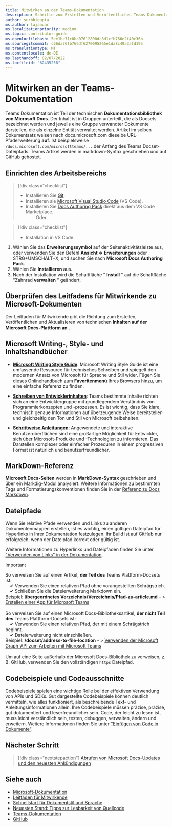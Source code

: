 ```yaml
---
title: Mitwirken an der Teams-Dokumentation
description: Schritte zum Erstellen und Veröffentlichen Teams Dokumentation
author: surbhigupta
ms.author: lajanuar
ms.localizationpriority: medium
ms.topic: contributor-guide
ms.openlocfilehash: 5ee1be71c0ba07612808dc8d1cfb766e2f40c36b
ms.sourcegitcommit: c66da76fb766df6270095265e1da8c49a3afd195
ms.translationtype: MT
ms.contentlocale: de-DE
ms.lasthandoff: 02/07/2022
ms.locfileid: "62435258"
---
```

# <a name="contribute-to-teams-documentation"></a>Mitwirken an der Teams-Dokumentation

Teams Dokumentation ist Teil der technischen **Dokumentationsbibliothek von Microsoft Docs**. Der Inhalt ist in Gruppen unterteilt, die als Docsets bezeichnet werden und jeweils eine Gruppe verwandter Dokumente darstellen, die als einzelne Entität verwaltet werden. Artikel im selben Dokumentsatz weisen nach docs.microsoft.com dieselbe URL-Pfaderweiterung **auf**. Ist beispielsweise `/docs.microsoft.com/microsoftteams/...` der Anfang des Teams Docset-Dateipfads. Teams Artikel werden in markdown-Syntax geschrieben und auf GitHub gehostet.

## <a name="set-up-your-workspace"></a>Einrichten des Arbeitsbereichs

> [!div class="checklist"]
>
> * Installieren Sie [Git](https://git-scm.com/book/en/v2/Getting-Started-Installing-Git).
> * Installieren sie [Microsoft Visual Studio Code](https://code.visualstudio.com/) (VS Code).
> * Installieren Sie [Docs Authoring Pack](https://marketplace.visualstudio.com/items?itemName=docsmsft.docs-authoring-pack) direkt aus dem VS Code Marketplace.
<br>&emsp;&emsp; Oder

> [!div class="checklist"]
>
> * Installation in VS Code:

   1. Wählen Sie das **Erweiterungssymbol** auf der Seitenaktivitätsleiste aus, oder verwenden Sie den Befehl **Ansicht => Erweiterungen** oder STRG+UMSCHALT+X, und suchen Sie nach **Microsoft Docs Authoring Pack**.
   1. Wählen Sie **Installieren** aus.
   1. Nach der Installation wird die Schaltfläche " **Install** " auf die Schaltfläche "Zahnrad **verwalten** " geändert.

## <a name="review-the-microsoft-docs-contributors-guide"></a>Überprüfen des Leitfadens für Mitwirkende zu Microsoft-Dokumenten

Der Leitfaden für Mitwirkende gibt die Richtung zum Erstellen, Veröffentlichen und Aktualisieren von technischen **Inhalten auf der Microsoft Docs-Plattform an** . 

## <a name="microsoft-writing-style-and-content-guides"></a>Microsoft Writing-, Style- und Inhaltshandbücher

* **[Microsoft Writing Style Guide](/style-guide/welcome)**: Microsoft Writing Style Guide ist eine umfassende Ressource für technisches Schreiben und spiegelt den modernen Ansatz von Microsoft für Sprache und Stil wider. Fügen Sie dieses Onlinehandbuch zum **Favoritenmenü** Ihres Browsers hinzu, um eine einfache Referenz zu finden.

* **[Schreiben von Entwicklerinhalten](/style-guide/developer-content/)**: Teams bestimmte Inhalte richten sich an eine Entwicklergruppe mit grundlegendem Verständnis von Programmierkonzepten und -prozessen. Es ist wichtig, dass Sie klare, technisch genaue Informationen auf überzeugende Weise bereitstellen und gleichzeitig den Ton und Stil von Microsoft beibehalten.

* **[Schrittweise Anleitungen](/style-guide/procedures-instructions/writing-step-by-step-instructions)**: Angewendete und interaktive Benutzeroberflächen sind eine großartige Möglichkeit für Entwickler, sich über Microsoft-Produkte und -Technologien zu informieren. Das Darstellen komplexer oder einfacher Prozeduren in einem progressiven Format ist natürlich und benutzerfreundlicher.

## <a name="markdown-reference"></a>MarkDown-Referenz

**Microsoft Docs-Seiten** werden in **MarkDown-Syntax** geschrieben und über ein [Markdig-Modul](https://github.com/lunet-io/markdig) analysiert. Weitere Informationen zu bestimmten Tags und Formatierungskonventionen finden Sie in der [Referenz zu Docs Markdown](/contribute/markdown-reference).

## <a name="file-paths"></a>Dateipfade

Wenn Sie relative Pfade verwenden und Links zu anderen Dokumentenmappen erstellen, ist es wichtig, einen gültigen Dateipfad für Hyperlinks in Ihrer Dokumentation festzulegen. Ihr Build ist auf GitHub nur erfolgreich, wenn der Dateipfad korrekt oder gültig ist.
 
Weitere Informationen zu Hyperlinks und Dateipfaden finden Sie unter ["Verwenden von Links" in der Dokumentation](/contribute/how-to-write-links).

> [!IMPORTANT]
> So verweisen Sie auf einen Artikel, **der Teil des** Teams Plattform-Docsets ist:<br>
> &emsp;&#x2714; Verwenden Sie einen relativen Pfad ohne vorangestellten Schrägstrich.<br>
> &emsp;&#x2714; Schließen Sie die Dateierweiterung Markdown ein.<br>
>Beispiel: **übergeordnetes Verzeichnis/Verzeichnis/Pfad-zu-article.md** – > [Erstellen einer App für Microsoft Teams](../concepts/building-an-app.md) <br><br>
> So verweisen Sie auf einen Microsoft Docs-Bibliotheksartikel, **der nicht Teil des** Teams Plattform-Docsets ist:<br>
> &emsp;&#x2714; Verwenden Sie einen relativen Pfad, der mit einem Schrägstrich beginnt.<br>
> &emsp;&#x2714; Dateierweiterung nicht einschließen. <br> Beispiel: **/docset/address-to-file-location** - > [Verwenden der Microsoft Graph-API zum Arbeiten mit Microsoft Teams](/graph/api/resources/teams-api-overview)<br><br>
> Um auf eine Seite außerhalb der Microsoft Docs-Bibliothek zu verweisen, z. B. GitHub, verwenden Sie den vollständigen `https` Dateipfad.<br>

## <a name="code-samples-and-snippets"></a>Codebeispiele und Codeausschnitte

Codebeispiele spielen eine wichtige Rolle bei der effektiven Verwendung von APIs und SDKs. Gut dargestellte Codebeispiele können deutlich vermitteln, wie alles funktioniert, als beschreibende Text- und Anleitungsinformationen allein. Ihre Codebeispiele müssen präzise, präzise, gut dokumentiert und leserfreundlicher sein. Code, der leicht zu lesen ist, muss leicht verständlich sein, testen, debuggen, verwalten, ändern und erweitern. Weitere Informationen finden Sie unter ["Einfügen von Code in Dokumente"](/contribute/code-in-docs).

## <a name="next-step"></a>Nächster Schritt

> [!div class="nextstepaction"]
> [Abrufen von Microsoft Docs-Updates und den neuesten Ankündigungen](/teamblog)

## <a name="see-also"></a>Siehe auch

* [Microsoft-Dokumentation](/)
* [Leitfaden für Mitwirkende](/contribute)
* [Schnellstart für Dokumentstil und Sprache](/contribute/style-quick-start)
* [Neuesten Stand: Tipps zur Lesbarkeit von Quellcode](/archive/msdn-magazine/2014/october/cutting-edge-source-code-readability-tips)
* [Teams-Dokumentation](/microsoftteams/platform/overview)
* [GitHub](https://github.com/MicrosoftDocs/msteams-docs/tree/master/msteams-platform)
